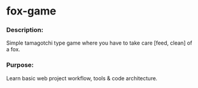 # fox-game
### Description:
Simple tamagotchi type game where you have to take care [feed, clean] of a fox.

### Purpose:
Learn basic web project workflow, tools & code architecture.
